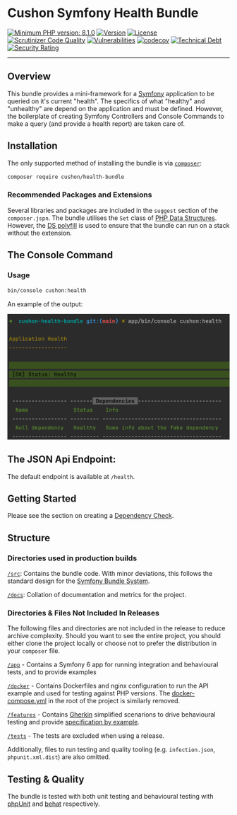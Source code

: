 # Cushon Symfony Health Bundle
[![Minimum PHP version: 8.1.0](https://img.shields.io/badge/php-8.1.0%2B-blue.svg?style=flat-square)](https://packagist.org/packages/Smarterly/symfony-health-bundle)
[![Version](http://poser.pugx.org/cushon/health-bundle/version?style=flat-square)](https://packagist.org/packages/cushon/health-bundle)
[![License](http://poser.pugx.org/cushon/health-bundle/license?style=flat-square)](https://packagist.org/packages/cushon/health-bundle)
[![Scrutinizer Code Quality](https://scrutinizer-ci.com/g/Smarterly/symfony-health-bundle/badges/quality-score.png?b=main)](https://scrutinizer-ci.com/g/Smarterly/symfony-health-bundle/?branch=main)
[![Vulnerabilities](https://sonarcloud.io/api/project_badges/measure?project=Smarterly_symfony-health-bundle&metric=vulnerabilities)](https://sonarcloud.io/summary/new_code?id=Smarterly_symfony-health-bundle)
[![codecov](https://codecov.io/gh/Smarterly/symfony-health-bundle/branch/main/graph/badge.svg?style=flat-square)](https://codecov.io/gh/Smarterly/symfony-health-bundle)
[![Technical Debt](https://sonarcloud.io/api/project_badges/measure?project=Smarterly_symfony-health-bundle&metric=sqale_index)](https://sonarcloud.io/summary/new_code?id=Smarterly_symfony-health-bundle)
[![Security Rating](https://sonarcloud.io/api/project_badges/measure?project=Smarterly_symfony-health-bundle&metric=security_rating)](https://sonarcloud.io/summary/new_code?id=Smarterly_symfony-health-bundle)
***

## Overview
This bundle provides a mini-framework for a [Symfony][symfony] application to be queried on it's current "health". The specifics of what "healthy" and "unhealthy" are depend on the application and must be defined. However, the boilerplate of creating Symfony Controllers and Console Commands to make a query (and provide a health report) are taken care of.

## Installation

The only supported method of installing the bundle is via [`composer`][composer]:

```bash
composer require cushon/health-bundle
```

### Recommended Packages and Extensions

Several libraries and packages are included in the `suggest` section of the `composer.jspn`. The bundle utilises the `Set` class of [PHP Data Structures][data-structures]. However, the [DS polyfill][php-ds-polyfill] is used to ensure that the bundle can run on a stack without the extension.

## The Console Command

### Usage
```bash
bin/console cushon:health
```

An example of the output:

![](docs/assets/img/screenshots/console-output-application-healthy.png)

## The JSON Api Endpoint:

The default endpoint is available at `/health`.

## Getting Started

Please see the section on creating a [Dependency Check][dependency-check].

## Structure

### Directories used in production builds

[`/src`][src-dir]: Contains the bundle code. With minor deviations, this follows the standard design for the [Symfony Bundle System][symfony-bundle-system].

[`/docs`][docs-dir]: Collation of documentation and metrics for the project.

### Directories & Files Not Included In Releases

The following files and directories are not included in the release to reduce archive complexity. Should you want to see the entire project, you should either clone the project locally or choose not to prefer the distribution in your `composer` file.

[`/app`][app-dir] - Contains a Symfony 6 app for running integration and behavioural tests, and to provide examples

[`/docker`][docker-dir] - Contains Dockerfiles and nginx configuration to run the API example and used for testing against PHP versions. The [docker-compose.yml][docker-compose.yml] in the root of the project is similarly removed.

[`/features`][features-dir] - Contains [Gherkin][gherkin] simplified scenarions to drive behavioural testing and provide [specification by example][specification-by-example].

[`/tests`][tests-dir] - The tests are excluded when using a release.

Additionally, files to run testing and quality tooling (e.g. `infection.json`, `phpunit.xml.dist`) are also omitted.

## Testing & Quality
The bundle is tested with both unit testing and behavioural testing with [phpUnit][phpunit] and [behat][behat] respectively.

[composer]: https://getcomposer.org/
[symfony]: https://symfony.com/
[phpUnit]: https://phpunit.readthedocs.io/
[behat]: https://docs.behat.org/
[gherkin]: https://cucumber.io/docs/gherkin/
[specification-by-example]: https://www.tutorialspoint.com/behavior_driven_development/bdd_specifications_by_example.htm
[data-structures]: https://www.php.net/manual/en/book.ds.php
[app-dir]: ./app
[docker-dir]: ./docker
[docs-dir]: ./docs
[features-dir]: ./features
[src-dir]: ./src
[tests-dir]: ./tests
[docker-compose.yml]: ./docker-compose.yml
[php-ds-polyfill]: https://packagist.org/packages/php-ds/php-ds
[symfony-bundle-system]: https://symfony.com/doc/current/bundles.html
[dependency-check]: ./docs/DEPENDENCY-CHECKS.md
